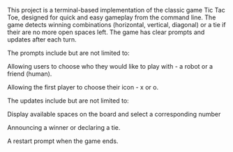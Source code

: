 This project is a terminal-based implementation of the classic game Tic Tac Toe, designed for quick and easy gameplay from the command line. The game detects winning combinations (horizontal, vertical, diagonal) or a tie if their are no more open spaces left. The game has clear prompts and updates after each turn. 

 

The prompts include but are not limited to: 

Allowing users to choose who they would like to play with - a robot or a friend (human). 

Allowing the first player to choose their icon - x or o. 

 

The updates include but are not limited to: 

Display available spaces on the board and select a corresponding number  

 Announcing a winner or declaring a tie. 

 A restart prompt when the game ends. 
